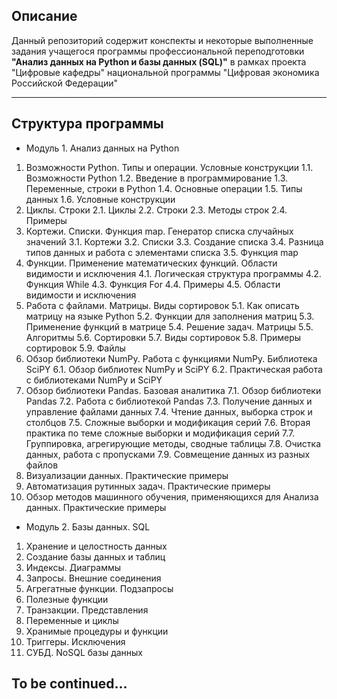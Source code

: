 ## Описание
Данный репозиторий содержит конспекты и некоторые выполненные задания учащегося программы профессиональной переподготовки **"Анализ данных на Python и базы данных (SQL)"** в рамках проекта "Цифровые кафедры" национальной программы "Цифровая экономика Российской Федерации"

---

## Структура программы

- Модуль 1. Анализ данных на Python
1. Возможности Python. Типы и операции. Условные конструкции
1.1. Возможности Python
1.2. Введение в программирование
1.3. Переменные, строки в Python
1.4. Основные операции
1.5. Типы данных
1.6. Условные конструкции
2. Циклы. Строки
2.1. Циклы
2.2. Строки
2.3. Методы строк
2.4. Примеры
3. Кортежи. Списки. Функция map. Генератор списка случайных значений
3.1. Кортежи
3.2. Списки
3.3. Создание списка
3.4. Разница типов данных и работа с элементами списка
3.5. Функция map
4. Функции. Применение математических функций. Области видимости и исключения
4.1. Логическая структура программы
4.2. Функция While
4.3. Функция For
4.4. Примеры
4.5. Области видимости и исключения
5. Работа с файлами. Матрицы. Виды сортировок
5.1. Как описать матрицу на языке Python
5.2. Функции для заполнения матриц
5.3. Применение функций в матрице
5.4. Решение задач. Матрицы
5.5. Алгоритмы
5.6. Сортировки
5.7. Виды сортировок
5.8. Примеры сортировок
5.9. Файлы
6. Обзор библиотеки NumPy. Работа с функциями NumPy. Библиотека SciPY
6.1. Обзор библиотек NumPy и SciPY
6.2. Практическая работа с библиотеками NumPy и SciPY
7. Обзор библиотеки Pandas. Базовая аналитика
7.1. Обзор библиотеки Pandas
7.2. Работа с библиотекой Pandas
7.3. Получение данных и управление файлами данных
7.4. Чтение данных, выборка строк и столбцов
7.5. Сложные выборки и модификация серий
7.6. Вторая практика по теме сложные выборки и модификация серий
7.7. Группировка, агрегирующие методы, сводные таблицы
7.8. Очистка данных, работа с пропусками
7.9. Совмещение данных из разных файлов
8. Визуализации данных. Практические примеры
9. Автоматизация рутинных задач. Практические примеры
10. Обзор методов машинного обучения, применяющихся для Анализа данных. Практические примеры

- Модуль 2. Базы данных. SQL
1. Хранение и целостность данных
2. Создание базы данных и таблиц
3. Индексы. Диаграммы
4. Запросы. Внешние соединения
5. Агрегатные функции. Подзапросы
6. Полезные функции
7. Транзакции. Представления
8. Переменные и циклы
9. Хранимые процедуры и функции
10. Триггеры. Исключения
11. СУБД. NoSQL базы данных

## To be continued...